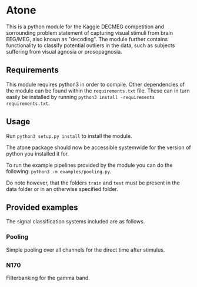 # Atone

This is a python module for the Kaggle DECMEG competition and sorrounding
problem statement of capturing visual stimuli from brain EEG/MEG, also known
as "decoding". The module further contains functionality to classify potential
outliers in the data, such as subjects suffering from visual agnosia or
prosopagnosia.

## Requirements

This module requires python3 in order to compile. Other dependencies of the
module can be found within the `requirements.txt` file. These can in turn
easily be installed by running `python3 install -requirements requirements.txt`.

## Usage

Run `python3 setup.py install` to install the module.

The atone package should now be accessible systemwide for the version of
python you installed it for.

To run the example pipelines provided by the module you can do the following:
`python3 -m examples/pooling.py`.

Do note however, that the folders `train` and `test` must be present in the
data folder or in an otherwise specified folder.

## Provided examples

The signal classification systems included are as follows.

### Pooling

Simple pooling over all channels for the direct time after stimulus.

### N170

Filterbanking for the gamma band.
